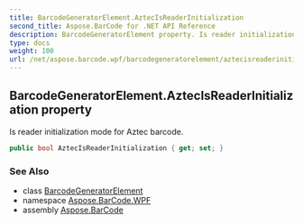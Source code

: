 ```yaml
---
title: BarcodeGeneratorElement.AztecIsReaderInitialization
second_title: Aspose.BarCode for .NET API Reference
description: BarcodeGeneratorElement property. Is reader initialization mode for Aztec barcode
type: docs
weight: 100
url: /net/aspose.barcode.wpf/barcodegeneratorelement/aztecisreaderinitialization/
---
```

## BarcodeGeneratorElement.AztecIsReaderInitialization property

Is reader initialization mode for Aztec barcode.

```csharp
public bool AztecIsReaderInitialization { get; set; }
```

### See Also

* class [BarcodeGeneratorElement](../)
* namespace [Aspose.BarCode.WPF](../../barcodegeneratorelement/)
* assembly [Aspose.BarCode](../../../)


